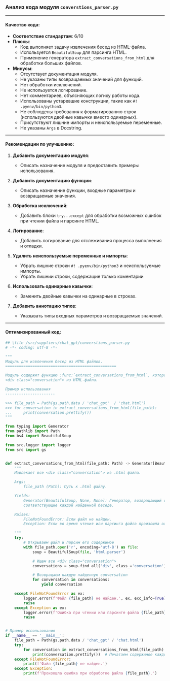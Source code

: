### **Анализ кода модуля `converstions_parser.py`**

---

#### **Качество кода**:

- **Соответствие стандартам**: 6/10
- **Плюсы**:
  - Код выполняет задачу извлечения бесед из HTML-файла.
  - Используется `BeautifulSoup` для парсинга HTML.
  - Применение генератора `extract_conversations_from_html` для обработки больших файлов.
- **Минусы**:
  - Отсутствует документация модуля.
  - Не указаны типы возвращаемых значений для функций.
  - Нет обработки исключений.
  - Не используется логирование.
  - Нет комментариев, объясняющих логику работы кода.
  - Использованы устаревшие конструкции, такие как `#! .pyenv/bin/python3`.
  - Не соблюдены требования к форматированию строк (используются двойные кавычки вместо одинарных).
  - Присутствуют лишние импорты и неиспользуемые переменные.
  - Не указаны `Args` в Docstring.

---

#### **Рекомендации по улучшению**:

1.  **Добавить документацию модуля**:
    - Описать назначение модуля и предоставить примеры использования.

2.  **Добавить документацию функции**:
    - Описать назначение функции, входные параметры и возвращаемые значения.

3.  **Обработка исключений**:
    - Добавить блоки `try...except` для обработки возможных ошибок при чтении файла и парсинге HTML.

4.  **Логирование**:
    - Добавить логирование для отслеживания процесса выполнения и отладки.

5.  **Удалить неиспользуемые переменные и импорты**:
    - Убрать лишние строки `#! .pyenv/bin/python3` и неиспользуемые импорты.
    - Убрать лишнии строки, содержащие только коментарии
6.  **Использовать одинарные кавычки**:
    - Заменить двойные кавычки на одинарные в строках.

7.  **Добавить аннотацию типов**:
    - Указывать типы входных параметров и возвращаемых значений.

---

#### **Оптимизированный код**:

```python
## \file /src/suppliers/chat_gpt/converstions_parser.py
# -*- coding: utf-8 -*-

"""
Модуль для извлечения бесед из HTML файлов.
=================================================

Модуль содержит функцию :func:`extract_conversations_from_html`, которая используется для извлечения содержимого тегов
<div class="conversation"> из HTML-файла.

Пример использования
----------------------

>>> file_path = Path(gs.path.data / 'chat_gpt'  / 'chat.html')
>>> for conversation in extract_conversations_from_html(file_path):
...     print(conversation.prettify())
"""

from typing import Generator
from pathlib import Path
from bs4 import BeautifulSoup

from src.logger import logger
from src import gs


def extract_conversations_from_html(file_path: Path) -> Generator[BeautifulSoup, None, None]:
    """
    Извлекает все <div class="conversation"> из .html файла.

    Args:
        file_path (Path): Путь к .html файлу.

    Yields:
        Generator[BeautifulSoup, None, None]: Генератор, возвращающий объекты BeautifulSoup,
        соответствующие каждой найденной беседе.

    Raises:
        FileNotFoundError: Если файл не найден.
        Exception: Если во время чтения или парсинга файла произошла ошибка.

    """
    try:
        # Открываем файл и парсим его содержимое
        with file_path.open('r', encoding='utf-8') as file:
            soup = BeautifulSoup(file, 'html.parser')

            # Ищем все <div class="conversation">
            conversations = soup.find_all('div', class_='conversation')

            # Возвращаем каждую найденную conversation
            for conversation in conversations:
                yield conversation

    except FileNotFoundError as ex:
        logger.error(f'Файл {file_path} не найден.', ex, exc_info=True)
        raise
    except Exception as ex:
        logger.error(f'Ошибка при чтении или парсинге файла {file_path}.', ex, exc_info=True)
        raise


# Пример использования
if __name__ == '__main__':
    file_path = Path(gs.path.data / 'chat_gpt' / 'chat.html')
    try:
        for conversation in extract_conversations_from_html(file_path):
            print(conversation.prettify())  # Печатаем содержимое каждой найденной беседы
    except FileNotFoundError:
        print(f'Файл {file_path} не найден.')
    except Exception:
        print(f'Произошла ошибка при обработке файла {file_path}.')